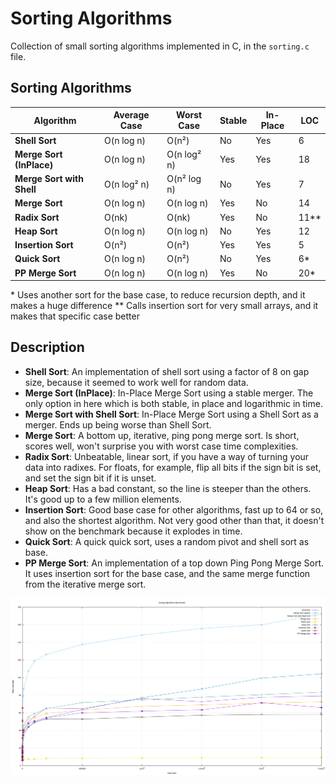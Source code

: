 # Sorting Algorithms
Collection of small sorting algorithms implemented in C, in the `sorting.c` file.

## Sorting Algorithms

| Algorithm                 | Average Case        | Worst Case        | Stable | In-Place | LOC |
|---------------------------|---------------------|-------------------|--------|----------|-----|
| **Shell Sort**            | O(n log n)          | O(n²)             | No     | Yes      | 6   |
| **Merge Sort (InPlace)**  | O(n log n)          | O(n log² n)       | Yes    | Yes      | 18  |
| **Merge Sort with Shell** | O(n log² n)         | O(n² log n)       | No     | Yes      | 7   |
| **Merge Sort**            | O(n log n)          | O(n log n)        | Yes    | No       | 14  |
| **Radix Sort**            | O(nk)               | O(nk)             | Yes    | No       | 11**|
| **Heap Sort**             | O(n log n)          | O(n log n)        | No     | Yes      | 12  |
| **Insertion Sort**        | O(n²)               | O(n²)             | Yes    | Yes      | 5   |
| **Quick Sort**            | O(n log n)          | O(n²)             | No     | Yes      | 6*  |
| **PP Merge Sort**         | O(n log n)          | O(n log n)        | Yes    | No       | 20* |
\* Uses another sort for the base case, to reduce recursion depth, and it makes a huge difference
\*\* Calls insertion sort for very small arrays, and it makes that specific case better

## Description

- **Shell Sort**: An implementation of shell sort using a factor of 8 on gap size, because it seemed to work well for random data.
- **Merge Sort (InPlace)**: In-Place Merge Sort using a stable merger. The only option in here which is both stable, in place and logarithmic in time.
- **Merge Sort with Shell Sort**: In-Place Merge Sort using a Shell Sort as a merger. Ends up being worse than Shell Sort.
- **Merge  Sort**: A bottom up, iterative, ping pong merge sort. Is short, scores well, won't surprise you with worst case time complexities.
- **Radix Sort**: Unbeatable, linear sort, if you have a way of turning your data into radixes. For floats, for example, flip all bits if the sign bit is set, and set the sign bit if it is unset.
- **Heap Sort**: Has a bad constant, so the line is steeper than the others. It's good up to a few million elements.
- **Insertion Sort**: Good base case for other algorithms, fast up to 64 or so, and also the shortest algorithm. Not very good other than that, it doesn't show on the benchmark because it explodes in time.
- **Quick Sort**: A quick quick sort, uses a random pivot and shell sort as base.
- **PP Merge Sort**: An implementation of a top down Ping Pong Merge Sort. It uses insertion sort for the base case, and the same merge function from the iterative merge sort.

![Sorting Algorithms Benchmark](sorts_benchmark.svg)